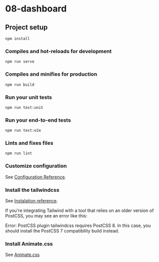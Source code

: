 # 08-dashboard

## Project setup
```
npm install
```

### Compiles and hot-reloads for development
```
npm run serve
```

### Compiles and minifies for production
```
npm run build
```

### Run your unit tests
```
npm run test:unit
```

### Run your end-to-end tests
```
npm run test:e2e
```

### Lints and fixes files
```
npm run lint
```

### Customize configuration
See [Configuration Reference](https://cli.vuejs.org/config/).


### Install the tailwindcss
See [Instalation reference](https://tailwindcss.com/docs/installation).

If you're integrating Tailwind with a tool that relies on an older version of PostCSS, you may see an error like this:

Error: PostCSS plugin tailwindcss requires PostCSS 8.
In this case, you should install the PostCSS 7 compatibility build instead.

### Install Animate.css
See [Animate.css](https://animate.style/)

